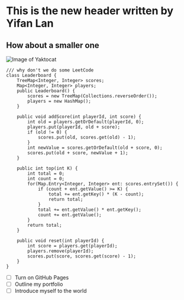 # This is the new header written by Yifan Lan
## How about a smaller one
![Image of Yaktocat](https://octodex.github.com/images/yaktocat.png)
```
/// why don't we do some LeetCode
class Leaderboard {
    TreeMap<Integer, Integer> scores;
    Map<Integer, Integer> players;
    public Leaderboard() {
        scores = new TreeMap(Collections.reverseOrder());
        players = new HashMap();
    }
    
    public void addScore(int playerId, int score) {
        int old = players.getOrDefault(playerId, 0);
        players.put(playerId, old + score);
        if (old != 0) {
            scores.put(old, scores.get(old) - 1);
        }
        int newValue = scores.getOrDefault(old + score, 0);
        scores.put(old + score, newValue + 1);
    }
    
    public int top(int K) {
        int total = 0;
        int count = 0;
        for(Map.Entry<Integer, Integer> ent: scores.entrySet()) {
            if (count + ent.getValue() >= K) {
                total += ent.getKey() * (K - count);
                return total;
            }
            total += ent.getValue() * ent.getKey();
            count += ent.getValue();
        }
        return total;
    }
    
    public void reset(int playerId) {
        int score = players.get(playerId);
        players.remove(playerId);
        scores.put(score, scores.get(score) - 1);
    }
}
```

- [ ] Turn on GitHub Pages
- [ ] Outline my portfolio
- [ ] Introduce myself to the world
